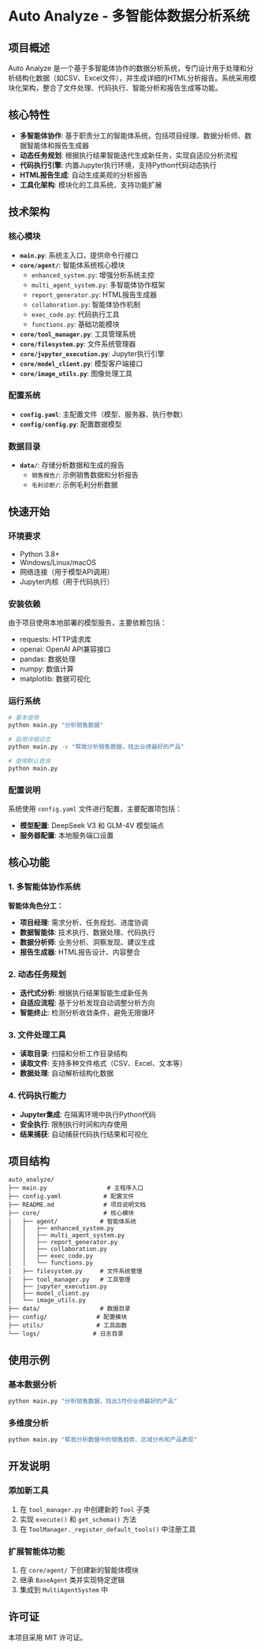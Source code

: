 # Auto Analyze - 多智能体数据分析系统

## 项目概述

Auto Analyze 是一个基于多智能体协作的数据分析系统，专门设计用于处理和分析结构化数据（如CSV、Excel文件），并生成详细的HTML分析报告。系统采用模块化架构，整合了文件处理、代码执行、智能分析和报告生成等功能。

## 核心特性

- **多智能体协作**: 基于职责分工的智能体系统，包括项目经理、数据分析师、数据智能体和报告生成器
- **动态任务规划**: 根据执行结果智能迭代生成新任务，实现自适应分析流程
- **代码执行引擎**: 内置Jupyter执行环境，支持Python代码动态执行
- **HTML报告生成**: 自动生成美观的分析报告
- **工具化架构**: 模块化的工具系统，支持功能扩展

## 技术架构

### 核心模块

- **`main.py`**: 系统主入口，提供命令行接口
- **`core/agent/`**: 智能体系统核心模块
  - `enhanced_system.py`: 增强分析系统主控
  - `multi_agent_system.py`: 多智能体协作框架
  - `report_generator.py`: HTML报告生成器
  - `collaboration.py`: 智能体协作机制
  - `exec_code.py`: 代码执行工具
  - `functions.py`: 基础功能模块
- **`core/tool_manager.py`**: 工具管理系统
- **`core/filesystem.py`**: 文件系统管理器
- **`core/jupyter_execution.py`**: Jupyter执行引擎
- **`core/model_client.py`**: 模型客户端接口
- **`core/image_utils.py`**: 图像处理工具

### 配置系统

- **`config.yaml`**: 主配置文件（模型、服务器、执行参数）
- **`config/config.py`**: 配置数据模型

### 数据目录

- **`data/`**: 存储分析数据和生成的报告
  - `销售报告/`: 示例销售数据和分析报告
  - `毛利诊断/`: 示例毛利分析数据

## 快速开始

### 环境要求

- Python 3.8+
- Windows/Linux/macOS
- 网络连接（用于模型API调用）
- Jupyter内核（用于代码执行）

### 安装依赖

由于项目使用本地部署的模型服务，主要依赖包括：
- requests: HTTP请求库
- openai: OpenAI API兼容接口
- pandas: 数据处理
- numpy: 数值计算
- matplotlib: 数据可视化

### 运行系统

```bash
# 基本使用
python main.py "分析销售数据"

# 启用详细日志
python main.py -v "帮我分析销售数据，找出业绩最好的产品"

# 使用默认查询
python main.py
```

### 配置说明

系统使用 `config.yaml` 文件进行配置，主要配置项包括：

- **模型配置**: DeepSeek V3 和 GLM-4V 模型端点
- **服务器配置**: 本地服务端口设置

## 核心功能

### 1. 多智能体协作系统

**智能体角色分工：**
- **项目经理**: 需求分析、任务规划、进度协调
- **数据智能体**: 技术执行、数据处理、代码执行
- **数据分析师**: 业务分析、洞察发现、建议生成
- **报告生成器**: HTML报告设计、内容整合

### 2. 动态任务规划

- **迭代式分析**: 根据执行结果智能生成新任务
- **自适应流程**: 基于分析发现自动调整分析方向
- **智能终止**: 检测分析收敛条件，避免无限循环

### 3. 文件处理工具

- **读取目录**: 扫描和分析工作目录结构
- **读取文件**: 支持多种文件格式（CSV、Excel、文本等）
- **数据处理**: 自动解析结构化数据

### 4. 代码执行能力

- **Jupyter集成**: 在隔离环境中执行Python代码
- **安全执行**: 限制执行时间和内存使用
- **结果捕获**: 自动捕获代码执行结果和可视化

## 项目结构

```
auto_analyze/
├── main.py                 # 主程序入口
├── config.yaml            # 配置文件
├── README.md              # 项目说明文档
├── core/                  # 核心模块
│   ├── agent/            # 智能体系统
│   │   ├── enhanced_system.py
│   │   ├── multi_agent_system.py
│   │   ├── report_generator.py
│   │   ├── collaboration.py
│   │   ├── exec_code.py
│   │   └── functions.py
│   ├── filesystem.py     # 文件系统管理
│   ├── tool_manager.py   # 工具管理
│   ├── jupyter_execution.py
│   ├── model_client.py
│   └── image_utils.py
├── data/                 # 数据目录
├── config/              # 配置模块
├── utils/               # 工具函数
└── logs/               # 日志目录
```

## 使用示例

### 基本数据分析

```bash
python main.py "分析销售数据，找出3月份业绩最好的产品"
```

### 多维度分析

```bash
python main.py "帮我分析数据中的销售趋势、区域分布和产品表现"
```

## 开发说明

### 添加新工具

1. 在 `tool_manager.py` 中创建新的 `Tool` 子类
2. 实现 `execute()` 和 `get_schema()` 方法
3. 在 `ToolManager._register_default_tools()` 中注册工具

### 扩展智能体功能

1. 在 `core/agent/` 下创建新的智能体模块
2. 继承 `BaseAgent` 类并实现特定逻辑
3. 集成到 `MultiAgentSystem` 中

## 许可证

本项目采用 MIT 许可证。